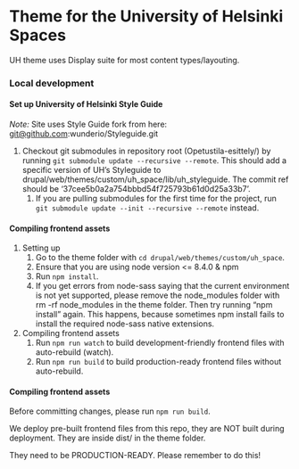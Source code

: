 # Theme for the University of Helsinki Spaces

UH theme uses Display suite for most content types/layouting.

### Local development

#### Set up University of Helsinki Style Guide

_Note:_ Site uses Style Guide fork from here: git@github.com:wunderio/Styleguide.git

1. Checkout git submodules in repository root (Opetustila-esittely/) by running `git submodule update --recursive --remote`. This should add a specific version of UH’s Styleguide to drupal/web/themes/custom/uh_space/lib/uh_styleguide. The commit ref should be ‘37cee5b0a2a754bbbd54f725793b61d0d25a33b7’.
    1. If you are pulling submodules for the first time for the project, run `git submodule update --init --recursive --remote` instead.

#### Compiling frontend assets
1. Setting up
    1. Go to the theme folder with `cd drupal/web/themes/custom/uh_space`.
    2. Ensure that you are using node version <= 8.4.0 & npm
    3. Run `npm install`.
    4. If you get errors from node-sass saying that the current environment is not yet supported, please remove the node_modules folder with rm -rf node_modules in the theme folder. Then try running “npm install” again. This happens, because sometimes npm install fails to install the required node-sass native extensions.
2. Compiling frontend assets
    1. Run `npm run watch` to build development-friendly frontend files with auto-rebuild (watch).
    2. Run `npm run build` to build production-ready frontend files without auto-rebuild.

#### Compiling frontend assets
Before committing changes, please run `npm run build`. 

We deploy pre-built frontend files from this repo, they are NOT built during deployment. They are inside dist/ in the theme folder. 

They need to be PRODUCTION-READY. Please remember to do this!
